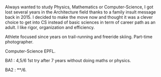 Always wanted to study Physics, Mathematics or Computer-Science, I got lost several years in the Architecture field thanks to a family insult message back in 2015. I decided to make the move now and thought it was a clever choice to get into CS instead of basic sciences in term of career path as an adult. I like rigor, organization and efficiency.

Athlete focused since years on trail-running and freeride skiing. Part-time photographer.

Computer-Science EPFL.

BA1 : 4,5/6 1st try after 7 years without doing maths or physics.

BA2 : **/6.
